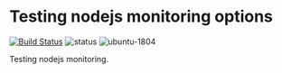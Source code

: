 # Testing nodejs monitoring options

[![Build Status](https://travis-ci.org/jecnua/docker-monitornodejstestdrives.svg?branch=master)](https://travis-ci.org/jecnua/docker-monitornodejstestdrives)
![status](https://img.shields.io/badge/project_status-active-green.svg)
![ubuntu-1804](https://img.shields.io/badge/ubuntu-18.04-green.svg)

Testing nodejs monitoring.
